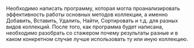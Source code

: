 Необходимо написать программу, которая могла проанализировать эффективность работы основных методов коллекции, а именно Добавить, Вставить, Удалить, Найти, Сортировать и т.д. для разных видов коллекций. После того, как программа будет написана, необходимо разобрать со стажером почему результаты разные и в каком конкретном случае лучше использовать ту или иную коллекцию.

